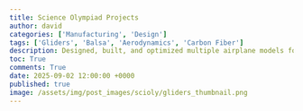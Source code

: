 ```yaml
---
title: Science Olympiad Projects
author: david
categories: ['Manufacturing', 'Design']
tags: ['Gliders', 'Balsa', 'Aerodynamics', 'Carbon Fiber']
description: Designed, built, and optimized multiple airplane models for Science Olympiad Division C competitions. Led testing and improvements that contributed to national records in related events.
toc: True
comments: True
date: 2025-09-02 12:00:00 +0000
published: true
image: /assets/img/post_images/scioly/gliders_thumbnail.png
---
```


